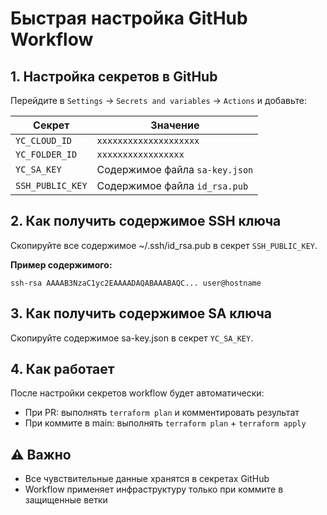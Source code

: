 # Быстрая настройка GitHub Workflow

## 1. Настройка секретов в GitHub

Перейдите в `Settings` → `Secrets and variables` → `Actions` и добавьте:

| Секрет           | Значение                       |
|------------------|--------------------------------|
| `YC_CLOUD_ID`    | `хххххххххххххххххххх`         |
| `YC_FOLDER_ID`   | `ххххххххххххххххх`            |
| `YC_SA_KEY`      | Содержимое файла `sa-key.json` |
| `SSH_PUBLIC_KEY` | Содержимое файла `id_rsa.pub`  |

## 2. Как получить содержимое SSH ключа

Скопируйте все содержимое  ~/.ssh/id_rsa.pub в секрет `SSH_PUBLIC_KEY`.

**Пример содержимого:**
```
ssh-rsa AAAAB3NzaC1yc2EAAAADAQABAAABAQC... user@hostname
```

## 3. Как получить содержимое SA ключа

Скопируйте содержимое sa-key.json в секрет `YC_SA_KEY`.

## 4. Как работает

После настройки секретов workflow будет автоматически:
- При PR: выполнять `terraform plan` и комментировать результат
- При коммите в main: выполнять `terraform plan` + `terraform apply`

## ⚠️ Важно

- Все чувствительные данные хранятся в секретах GitHub
- Workflow применяет инфраструктуру только при коммите в защищенные ветки
